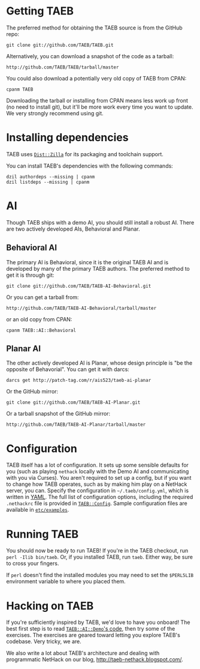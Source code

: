 # Getting TAEB

The preferred method for obtaining the TAEB source is from the GitHub repo:

    git clone git://github.com/TAEB/TAEB.git

Alternatively, you can download a snapshot of the code as a tarball:

    http://github.com/TAEB/TAEB/tarball/master

You could also download a potentially very old copy of TAEB from CPAN:

    cpanm TAEB

Downloading the tarball or installing from CPAN means less work up
front (no need to install git), but it'll be more work every time
you want to update. We very strongly recommend using git.

# Installing dependencies

TAEB uses [`Dist::Zilla`](http://dzil.org) for its packaging and
toolchain support.

You can install TAEB's dependencies with the following commands:

    dzil authordeps --missing | cpanm
    dzil listdeps --missing | cpanm

# AI

Though TAEB ships with a demo AI, you should still install a robust
AI. There are two actively developed AIs, Behavioral and Planar.

## Behavioral AI

The primary AI is Behavioral, since it is the original TAEB AI and
is developed by many of the primary TAEB authors. The preferred
method to get it is through git:

    git clone git://github.com/TAEB/TAEB-AI-Behavioral.git

Or you can get a tarball from:

    http://github.com/TAEB/TAEB-AI-Behavioral/tarball/master

or an old copy from CPAN:

    cpanm TAEB::AI::Behavioral

## Planar AI

The other actively developed AI is Planar, whose design principle is "be the
opposite of Behavorial". You can get it with darcs:

    darcs get http://patch-tag.com/r/ais523/taeb-ai-planar

Or the GitHub mirror:

    git clone git://github.com/TAEB/TAEB-AI-Planar.git

Or a tarball snapshot of the GitHub mirror:

    http://github.com/TAEB/TAEB-AI-Planar/tarball/master

# Configuration

TAEB itself has a lot of configuration. It sets up some sensible
defaults for you (such as playing `nethack` locally with the Demo
AI and communicating with you via Curses). You aren't required to
set up a config, but if you want to change how TAEB operates, such
as by making him play on a NetHack server, you can. Specify the
configuration in `~/.taeb/config.yml`, which is written in
[YAML](http://en.wikipedia.org/wiki/Yaml). The full list of
configuration options, including the required `.nethackrc` file is
provided in
[`TAEB::Config`](https://github.com/TAEB/TAEB/blob/master/lib/TAEB/Config.pm).
Sample configuration files are available in
[`etc/examples`](https://github.com/TAEB/TAEB/tree/master/etc/examples).

# Running TAEB

You should now be ready to run TAEB! If you're in the TAEB checkout,
run `perl -Ilib bin/taeb`. Or, if you installed TAEB, run `taeb`.
Either way, be sure to cross your fingers.

If `perl` doesn't find the installed modules you may need to set
the `$PERL5LIB` environment variable to where you placed them.

# Hacking on TAEB

If you're sufficiently inspired by TAEB, we'd love to have you onboard! The
best first step is to read
[`TAEB::AI::Demo`'s code](https://github.com/TAEB/TAEB/blob/master/lib/TAEB/AI/Demo.pm),
then try some of the exercises. The exercises are geared
toward letting you explore TAEB's codebase. Very tricky, we are.

We also write a lot about TAEB's architecture and dealing with programmatic
NetHack on our blog, http://taeb-nethack.blogspot.com/.
